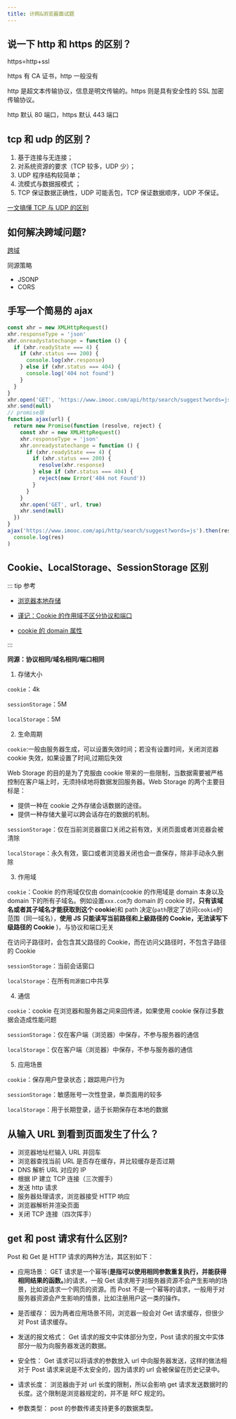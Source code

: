```yaml
---
title: 计网&浏览器面试题
---
```


## 说一下 http 和 https 的区别？

https=http+ssl

https 有 CA 证书，http 一般没有

http 是超文本传输协议，信息是明文传输的。https 则是具有安全性的 SSL 加密传输协议。

http 默认 80 端口，https 默认 443 端口

## tcp 和 udp 的区别？

1. 基于连接与无连接；
2. 对系统资源的要求（TCP 较多，UDP 少）；
3. UDP 程序结构较简单；
4. 流模式与数据报模式 ；
5. TCP 保证数据正确性，UDP 可能丢包，TCP 保证数据顺序，UDP 不保证。

[一文搞懂 TCP 与 UDP 的区别](https://www.cnblogs.com/fundebug/p/differences-of-tcp-and-udp.html)

## 如何解决跨域问题?

[跨域](https://zfhblog.top/qian-duan-kai-fa/qi-ta-zhi-shi/ajax-fetchyu-kua-yu-qing-qiu.html#%E8%B7%A8%E5%9F%9F)

同源策略

- JSONP
- CORS

## 手写一个简易的 ajax

```js
const xhr = new XMLHttpRequest()
xhr.responseType = 'json'
xhr.onreadystatechange = function () {
  if (xhr.readyState === 4) {
    if (xhr.status === 200) {
      console.log(xhr.response)
    } else if (xhr.status === 404) {
      console.log('404 not found')
    }
  }
}
xhr.open('GET', 'https://www.imooc.com/api/http/search/suggest?words=js', true)
xhr.send(null)
// promise版
function ajax(url) {
  return new Promise(function (resolve, reject) {
    const xhr = new XMLHttpRequest()
    xhr.responseType = 'json'
    xhr.onreadystatechange = function () {
      if (xhr.readyState === 4) {
        if (xhr.status === 200) {
          resolve(xhr.response)
        } else if (xhr.status === 404) {
          reject(new Error('404 not Found'))
        }
      }
    }
    xhr.open('GET', url, true)
    xhr.send(null)
  })
}
ajax('https://www.imooc.com/api/http/search/suggest?words=js').then(res =>
  console.log(res)
)
```

## Cookie、LocalStorage、SessionStorage 区别

::: tip 参考

- [浏览器本地存储](https://juejin.cn/post/6916157109906341902/#heading-44)

- [谨记：Cookie 的作用域不区分协议和端口](http://blog.haoji.me/cookie-scope.html)

- [cookie 的 domain 属性](https://segmentfault.com/a/1190000010419598)

:::

**同源：协议相同/域名相同/端口相同**

1. 存储大小

`cookie`：4k

`sessionStorage`：5M

`localStorage`：5M

2. 生命周期

`cookie`:一般由服务器生成，可以设置失效时间；若没有设置时间，关闭浏览器 cookie 失效，如果设置了时间,过期后失效

Web Storage 的目的是为了克服由 cookie 带来的一些限制，当数据需要被严格控制在客户端上时，无须持续地将数据发回服务器。Web Storage 的两个主要目标是：

- 提供一种在 cookie 之外存储会话数据的途径。
- 提供一种存储大量可以跨会话存在的数据的机制。

`sessionStorage`：仅在当前浏览器窗口关闭之前有效，关闭页面或者浏览器会被清除

`localStorage`：永久有效，窗口或者浏览器关闭也会一直保存，除非手动永久删除

3. 作用域

`cookie`：Cookie 的作用域仅仅由 domain(cookie 的作用域是 domain 本身以及 domain 下的所有子域名。例如设置`xxx.com`为 domain 的 cookie 时，**只有该域名或者其子域名才能获取到这个 cookie**)和 path 决定(`path`限定了访问`cookie`的范围（同一域名），**使用 JS 只能读写当前路径和上級路径的 Cookie，无法读写下级路径的 Cookie** )，与协议和端口无关

在访问子路径时，会包含其父路径的 Cookie，而在访问父路径时，不包含子路径的 Cookie

`sessionStorage`：当前会话窗口

`localStorage`：在所有`同源窗口`中共享

4. 通信

`cookie`：cookie 在浏览器和服务器之间来回传递，如果使用 cookie 保存过多数据会造成性能问题

`sessionStorage`：仅在客户端（浏览器）中保存，不参与服务器的通信

`localStorage`：仅在客户端（浏览器）中保存，不参与服务器的通信

5. 应用场景

`cookie`：保存用户登录状态；跟踪用户行为

`sessionStorage`：敏感账号一次性登录，单页面用的较多

`localStorage`：用于长期登录，适于长期保存在本地的数据

## 从输入 URL 到看到页面发生了什么？

- 浏览器地址栏输入 URL 并回车
- 浏览器查找当前 URL 是否存在缓存，并比较缓存是否过期
- DNS 解析 URL 对应的 IP
- 根据 IP 建立 TCP 连接（三次握手）
- 发送 http 请求
- 服务器处理请求，浏览器接受 HTTP 响应
- 浏览器解析并渲染页面
- 关闭 TCP 连接（四次挥手）

## get 和 post 请求有什么区别?

Post 和 Get 是 HTTP 请求的两种方法，其区别如下：

- 应用场景： GET 请求是一个幂等(**是指可以使用相同参数重复执行，并能获得相同结果的函数。**)的请求，一般 Get 请求用于对服务器资源不会产生影响的场景，比如说请求一个网页的资源。而 Post 不是一个幂等的请求，一般用于对服务器资源会产生影响的情景，比如注册用户这一类的操作。

- 是否缓存： 因为两者应用场景不同，浏览器一般会对 Get 请求缓存，但很少对 Post 请求缓存。

- 发送的报文格式： Get 请求的报文中实体部分为空，Post 请求的报文中实体部分一般为向服务器发送的数据。

- 安全性： Get 请求可以将请求的参数放入 url 中向服务器发送，这样的做法相对于 Post 请求来说是不太安全的，因为请求的 url 会被保留在历史记录中。

- 请求长度： 浏览器由于对 url 长度的限制，所以会影响 get 请求发送数据时的长度。这个限制是浏览器规定的，并不是 RFC 规定的。

- 参数类型： post 的参数传递支持更多的数据类型。
